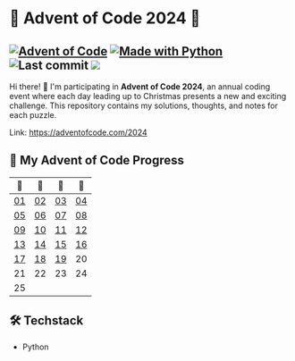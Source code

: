 # 🎄 Advent of Code 2024 🎄

[![Advent of Code](https://img.shields.io/badge/Advent%20of%20Code-ffff66?logo=adventofcode&logoColor=000)](<https://adventofcode.com/> "Advent of Code homepage")
[![Made with Python](https://img.shields.io/badge/Python->=3.13-blue?logo=python&logoColor=yellow)](<https://python.org> "Python homepage")
![Last commit](https://img.shields.io/github/last-commit/messeb/advent-of-code-2024 "Last commit")
![](https://img.shields.io/badge/stars%20⭐-38%3A%20work%20in%20progress-yellow)
---

Hi there! 👋 I'm participating in **Advent of Code 2024**, an annual coding event where each day leading up to Christmas presents a new and exciting challenge. This repository contains my solutions, thoughts, and notes for each puzzle.

Link: https://adventofcode.com/2024


## 📅 My Advent of Code Progress

| 🎅        | 🎄        | 🎁        | 🦌        |
| --------- | --------- | --------- | --------- |
| [01](01/) | [02](02/) | [03](03/) | [04](04/) |
| [05](05/) | [06](06/) | [07](07/) | [08](08/) |
| [09](09/) | [10](10/) | [11](11/) | [12](12/) |
| [13](13/) | [14](14/) | [15](15/) | [16](16/) |
| [17](17/) | [18](18/) | [19](19/) | 20        |
| 21        | 22        | 23        | 24        |
| 25        |           |           |           |

## 🛠️ Techstack 
- Python
